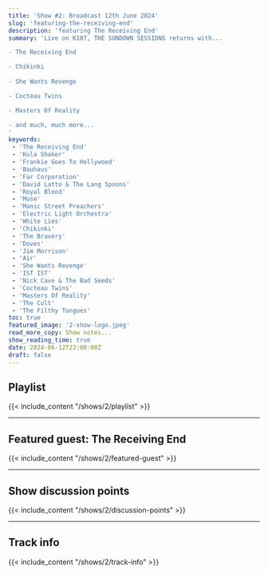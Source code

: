 ```yaml
---
title: 'Show #2: Broadcast 12th June 2024'
slug: 'featuring-the-receiving-end'
description: 'featuring The Receiving End'
summary: 'Live on K107, THE SUNDOWN SESSIONS returns with...

- The Receiving End

- Chikinki
     
- She Wants Revenge

- Cocteau Twins

- Masters Of Reality

- and much, much more...
'
keywords:
 - 'The Receiving End'
 - 'Kula Shaker'
 - 'Frankie Goes To Hollywood'
 - 'Bauhaus'
 - 'Far Corporation'
 - 'David Latto & The Lang Spoons'
 - 'Royal Blood'
 - 'Muse'
 - 'Manic Street Preachers'
 - 'Electric Light Orchestra'
 - 'White Lies'
 - 'Chikinki'
 - 'The Bravery'
 - 'Doves'
 - 'Jim Morrison'
 - 'Air'
 - 'She Wants Revenge'
 - 'IST IST'
 - 'Nick Cave & The Bad Seeds'
 - 'Cocteau Twins'
 - 'Masters Of Reality'
 - 'The Cult'
 - 'The Filthy Tongues'
toc: true
featured_image: '2-show-logo.jpeg'
read_more_copy: Show notes...
show_reading_time: true
date: 2024-06-12T22:00:00Z
draft: false
---
```


## Playlist
{{< include_content "/shows/2/playlist" >}}

---

## Featured guest: The Receiving End
{{< include_content "/shows/2/featured-guest" >}}

---

## Show discussion points
{{< include_content "/shows/2/discussion-points" >}}

---

## Track info
{{< include_content "/shows/2/track-info" >}}
